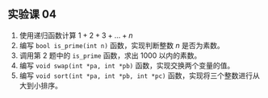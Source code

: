 ## 实验课 04

1. 使用递归函数计算 $1 + 2 + 3 + \dots + n$
2. 编写 `bool is_prime(int n)` 函数，实现判断整数 $n$ 是否为素数。
3. 调用第 $2$ 题中的 `is_prime` 函数，求出 $1000$ 以内的素数。
4. 编写 `void swap(int *pa, int *pb)` 函数，实现交换两个变量的值。
5. 编写 `void sort(int *pa, int *pb, int *pc)` 函数，实现将三个整数进行从大到小排序。 


<script type="text/x-mathjax-config">
        MathJax.Hub.Config({
            tex2jax: {inlineMath: [['$','$'], ['\\(','\\)']]},
            "HTML-CSS": {linebreaks: {automatic: true}}
        });
</script>
<script src="//cdn.bootcss.com/mathjax/2.7.5/MathJax.js?config=TeX-AMS-MML_HTMLorMML"></script>
